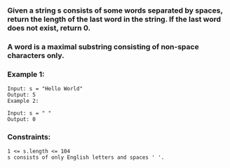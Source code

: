 ### Given a string s consists of some words separated by spaces, return the length of the last word in the string. If the last word does not exist, return 0.

### A word is a maximal substring consisting of non-space characters only.

### Example 1:

```
Input: s = "Hello World"
Output: 5
Example 2:

```

```
Input: s = " "
Output: 0
```

### Constraints:

```
1 <= s.length <= 104
s consists of only English letters and spaces ' '.
```
